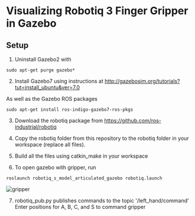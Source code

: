 # Visualizing Robotiq 3 Finger Gripper in Gazebo

## Setup
1. Uninstall Gazebo2 with
```
sudo apt-get purge gazebo*
```
2. Install Gazebo7 using instructions at http://gazebosim.org/tutorials?tut=install_ubuntu&ver=7.0

As well as the Gazebo ROS packages
```
sudo apt-get install ros-indigo-gazebo7-ros-pkgs
```

3. Download the robotiq package from https://github.com/ros-industrial/robotiq

4. Copy the robotiq folder from this repository to the robotiq folder in your workspace (replace all files).

5. Build all the files using catkin_make in your workspace

6. To open gazebo with gripper, run

```
roslaunch robotiq_s_model_articulated_gazebo robotiq.launch
```
   ![gripper](https://user-images.githubusercontent.com/36424267/37539067-e6718f6e-290f-11e8-80b1-db5f602a5b40.png)

7. robotiq_pub.py publishes commands to the topic '/left_hand/command'  
Enter positions for A, B, C, and S to command gripper
